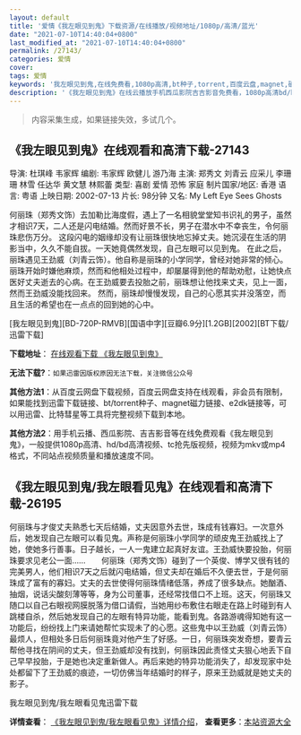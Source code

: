 ```yaml
---
layout: default
title: '爱情《我左眼见到鬼》下载资源/在线播放/视频地址/1080p/高清/蓝光'
date: "2021-07-10T14:40:04+0800"
last_modified_at: "2021-07-10T14:40:04+0800"
permalink: /27143/
categories: 爱情
cover:
tags: 爱情
keywords: '我左眼见到鬼,在线免费看,1080p高清,bt种子,torrent,百度云盘,magnet,磁力链,迅雷下载资源'
description: '《我左眼见到鬼》在线云播放手机西瓜影院吉吉影音免费看，1080p高清bd/hd未删减完整版和tc抢先枪版，mkv/mp4格式，附带bt/torrent种子、magnet/磁力链、百度云盘、网盘资源迅雷下载链接'
---
```


>内容采集生成，如果链接失效，多试几个。


## 《我左眼见到鬼》在线观看和高清下载-27143

导演: 杜琪峰 韦家辉 编剧: 韦家辉 欧健儿 游乃海 主演: 郑秀文 刘青云 应采儿 李珊珊 林雪 任达华 黄文慧 林熙蕾 类型: 喜剧 爱情 恐怖 家庭 制片国家/地区: 香港 语言: 粤语 上映日期: 2002-07-13 片长: 98分钟 又名: My Left Eye Sees Ghosts

何丽珠（郑秀文饰）去加勒比海度假，遇上了一名相貌堂堂知书识礼的男子，虽然才相识7天，二人还是闪电结婚。然而好景不长，男子在潜水中不幸丧生，令何丽珠悲伤万分。 这段闪电的姻缘却没有让丽珠很快地忘掉丈夫。她沉浸在生活的阴影当中，久久不能自拔。一天她竟偶然发现，自己左眼可以见到鬼。 在此之后，丽珠遇见王劲威（刘青云饰）。他自称是丽珠的小学同学，曾经对她非常的倾心。丽珠开始时嫌他麻烦，然而和他相处过程中，却屡屡得到他的帮助劝慰，让她快点医好丈夫逝去的心病。在王劲威要去投胎之前，丽珠想让他找来丈夫，见上一面，然而王劲威没能找回来。 然而，丽珠却慢慢发现，自己的心愿其实并没落空，而且生活的希望也在一点点的回到她的心中。


[我左眼见到鬼][BD-720P-RMVB][国语中字][豆瓣6.9分][1.2GB][2002][BT下载/迅雷下载]

**下载地址**： [在线观看下载 《我左眼见到鬼》](https://www.btdx8.com/torrent/my_left_eye_sees_ghosts_2002.html) 


**无法下载?**：`如果迅雷因版权原因无法下载，关注微信公众号 `

**其他方法1**：从百度云网盘下载视频，百度云网盘支持在线观看，非会员有限制，如果能找到迅雷下载链接、bt/torrent种子、magnet磁力链接、e2dk链接等，可以用迅雷、比特彗星等工具将完整视频下载到本地。

**其他方法2**：用手机云播、西瓜影院、吉吉影音等在线免费观看《我左眼见到鬼》，一般提供1080p高清、hd/bd高清视频、tc抢先版视频，视频为mkv或mp4格式，不同站点视频质量和播放速度不同。


## 《我左眼见到鬼/我左眼看见鬼》在线观看和高清下载-26195

何丽珠与才俊丈夫熟悉七天后结婚，丈夫因意外去世，珠成有钱寡妇。一次意外后，她发现自己左眼可以看见鬼。声称是何丽珠小学同学的顽皮鬼王劲威找上了她，使她多行善事。日子越长，一人一鬼建立起真好友谊。王劲威快要投胎，何丽珠要求见老公一面&hellip;…　　何丽珠（郑秀文饰）碰到了一个英俊、博学又很有钱的完美男人，他们相识7天之后就闪电结婚，但丈夫却在婚后不久便去世，于是何丽珠成了富有的寡妇。丈夫的去世使得何丽珠情绪低落，养成了很多缺点。她酗酒、抽烟，说话尖酸刻薄等等，身为公司董事，还经常找借口不上班。这天，何丽珠又随口以自己右眼视网膜脱落为借口请假，当她用纱布敷住右眼走在路上时碰到有人跳楼自杀，然后她发现自己的左眼有特异功能，能看到鬼。各路游魂得知她有这一功能后，纷纷找上门来请她帮忙实现未了的心愿。这些鬼中以王劲威（刘青云饰）最烦人，但相处多日后何丽珠竟对他产生了好感。一日，何丽珠突发奇想，要青云帮他寻找在阴间的丈夫，但王劲威却没有找到，何丽珠因此责怪丈夫狠心地丢下自己早早投胎，于是她也决定重新做人。再后来她的特异功能消失了，却发现家中处处都留下了王劲威的痕迹，一切仿佛当年结婚时的样子，原来王劲威就是她丈夫的影子。</p>


我左眼见到鬼/我左眼看见鬼迅雷下载

**详情查看**： [《我左眼见到鬼/我左眼看见鬼》详情介绍](/movie/26195/)， **查看更多**：[本站资源大全](/movie/t/all/)


